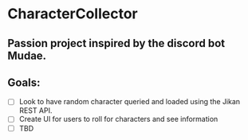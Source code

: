 # CharacterCollector

## Passion project inspired by the discord bot Mudae.

## Goals: 
- [ ] Look to have random character queried and loaded using the Jikan REST API.
- [ ] Create UI for users to roll for characters and see information
- [ ] TBD
